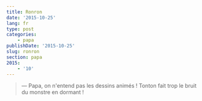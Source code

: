 ```yaml
---
title: Ronron
date: '2015-10-25'
lang: fr
type: post
categories:
    - papa
publishDate: '2015-10-25'
slug: ronron
section: papa
2015:
    - '10'
---
```


> — Papa, on n'entend pas les dessins animés ! Tonton fait trop le bruit du monstre en dormant !

